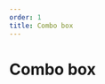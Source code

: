 ```yaml
---
order: 1
title: Combo box
---
```


<EuiPageHeader>
  <EuiPageHeaderSection>
    <EuiTitle @size="l">
      <h1>
        Combo box
      </h1>
    </EuiTitle>
  </EuiPageHeaderSection>
</EuiPageHeader>
